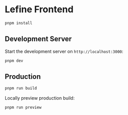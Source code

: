 # Lefine Frontend

```bash
pnpm install
```

## Development Server

Start the development server on `http://localhost:3000`:

```bash
pnpm dev
```

## Production

```bash
pnpm run build
```

Locally preview production build:

```bash
pnpm run preview
```
